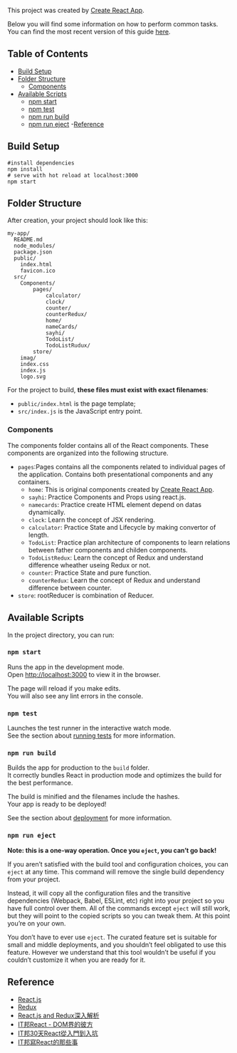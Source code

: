This project was created by [Create React App](https://github.com/facebookincubator/create-react-app).

Below you will find some information on how to perform common tasks.<br>
You can find the most recent version of this guide [here](https://github.com/facebookincubator/create-react-app/blob/master/packages/react-scripts/template/README.md).

## Table of Contents

- [Build Setup](#build-setup)
- [Folder Structure](#folder-structure)
	- [Components](#components)
- [Available Scripts](#available-scripts)
  - [npm start](#npm-start)
  - [npm test](#npmqweasd-test)
  - [npm run build](#npm-run-build)
  - [npm run eject](#npm-run-eject)
-[Reference](#reference)

## Build Setup

```
#install dependencies
npm install 
# serve with hot reload at localhost:3000
npm start
```




## Folder Structure

After creation, your project should look like this:

```
my-app/
  README.md
  node_modules/
  package.json
  public/
    index.html
    favicon.ico
  src/
	Components/
		pages/
			calculator/
			clock/
			counter/
			counterRedux/
			home/
			nameCards/
			sayhi/
			TodoList/
			TodoListRudux/
		store/
	imag/
    index.css
    index.js
    logo.svg
```

For the project to build, **these files must exist with exact filenames**:

* `public/index.html` is the page template;
* `src/index.js` is the JavaScript entry point.

### Components
The components folder contains all of the React components. These components are organized into the following structure.
* `pages`:Pages contains all the components related to individual pages of the application. Contains both presentational components and any containers.
	* `home`: This is original components created by [Create React App](https://github.com/facebookincubator/create-react-app).
	* `sayhi`: Practice Components and Props using react.js.
	* `namecards`: Practice create HTML element depend on datas dynamically.
	* `clock`: Learn the concept of JSX rendering.
	* `calculator`: Practice State and Lifecycle by making convertor of length.
	* `TodoList`: Practice plan architecture of components to learn relations between father components and childen components.
	* `TodoListRedux`: Learn the concept of Redux and understand difference wheather useing Redux or not.
	* `counter`: Practice State and pure function.
	* `counterRedux`: Learn the concept of Redux and understand difference between counter.
* `store`: rootReducer is combination of Reducer.
## Available Scripts

In the project directory, you can run:

### `npm start`

Runs the app in the development mode.<br>
Open [http://localhost:3000](http://localhost:3000) to view it in the browser.

The page will reload if you make edits.<br>
You will also see any lint errors in the console.

### `npm test`

Launches the test runner in the interactive watch mode.<br>
See the section about [running tests](#running-tests) for more information.

### `npm run build`

Builds the app for production to the `build` folder.<br>
It correctly bundles React in production mode and optimizes the build for the best performance.

The build is minified and the filenames include the hashes.<br>
Your app is ready to be deployed!

See the section about [deployment](#deployment) for more information.

### `npm run eject`

**Note: this is a one-way operation. Once you `eject`, you can’t go back!**

If you aren’t satisfied with the build tool and configuration choices, you can `eject` at any time. This command will remove the single build dependency from your project.

Instead, it will copy all the configuration files and the transitive dependencies (Webpack, Babel, ESLint, etc) right into your project so you have full control over them. All of the commands except `eject` will still work, but they will point to the copied scripts so you can tweak them. At this point you’re on your own.

You don’t have to ever use `eject`. The curated feature set is suitable for small and middle deployments, and you shouldn’t feel obligated to use this feature. However we understand that this tool wouldn’t be useful if you couldn’t customize it when you are ready for it.


## Reference
- [React.js](https://reactjs.org/)
- [Redux](https://redux.js.org/)
- [React.js and Redux深入解析](http://huziketang.mangojuice.top/books/react/)
- [IT邦React - DOM界的彼方](https://ithelp.ithome.com.tw/users/20103131/ironman/1012)
- [IT邦30天React從入門到入坑](https://ithelp.ithome.com.tw/users/20107317/ironman/1261)
- [IT邦寫React的那些事](https://ithelp.ithome.com.tw/users/20078318/ironman/1106)